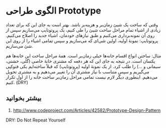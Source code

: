 
# الگوی طراحی Prototype
وقتی که ساخت یک شیئ زمان‌بر و هزینه‌بر باشد. بهتر است به جای این که برای تعداد زیادی از اشیاء تمام مراحل ساخت شیئ را طی کنیم، یک پروتوتایپ می‌سازیم سپس از روی آن نمونه‌برداری می‌کنیم و طبق نیازهای خودمان، اشیاء جدید را اصلاح می‌کنیم.
پروتوتایپ: نمونهٔ اولیه، اولین شی‌ای که می‌سازیم و سپس تمامی اشیاء را از روی این شئ می‌سازیم.

مثال: ساختن انواع اقسام خانه‌ها خیلی زمان‌بر است. همهٔ مراحل ساخت این خانه‌ها هم یکسان است. در نتیجه به جای این که هر دفعه که مشتری خانهٔ خاصی (گلی، خشتی، سیمانی و ...) را طلب کرد. از یک نمونهٔ اولیه (پروتوتایپ) که قبلاً ساخته‌ایم یکی فتوکپی می‌گیریم و سپس متناسب با نیاز مشتری آن را تغییر می‌دهیم و به مشتری تحویل می‌دهیم. اینطوری دیگر لازم نیست تمامی مراحل زمان‌بر ساخت خانه را از اول تکرار کنیم. (DRY)

## بیشتر بخوانید
1. http://www.codeproject.com/Articles/42582/Prototype-Design-Pattern

DRY: Do Not Repeat Yourself



